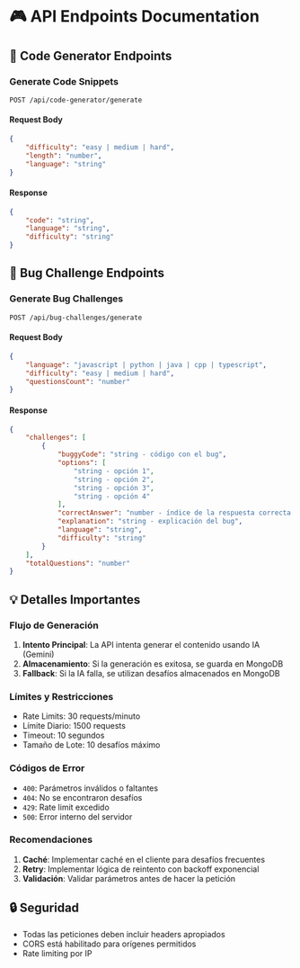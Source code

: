 # 🎮 API Endpoints Documentation

## 🚀 Code Generator Endpoints

### Generate Code Snippets
```http
POST /api/code-generator/generate
```

#### Request Body
```json
{
    "difficulty": "easy | medium | hard",
    "length": "number",
    "language": "string"
}
```

#### Response
```json
{
    "code": "string",
    "language": "string",
    "difficulty": "string"
}
```

## 🐛 Bug Challenge Endpoints

### Generate Bug Challenges
```http
POST /api/bug-challenges/generate
```

#### Request Body
```json
{
    "language": "javascript | python | java | cpp | typescript",
    "difficulty": "easy | medium | hard",
    "questionsCount": "number"
}
```

#### Response
```json
{
    "challenges": [
        {
            "buggyCode": "string - código con el bug",
            "options": [
                "string - opción 1",
                "string - opción 2",
                "string - opción 3",
                "string - opción 4"
            ],
            "correctAnswer": "number - índice de la respuesta correcta (0-3)",
            "explanation": "string - explicación del bug",
            "language": "string",
            "difficulty": "string"
        }
    ],
    "totalQuestions": "number"
}
```

## 💡 Detalles Importantes

### Flujo de Generación
1. **Intento Principal**: La API intenta generar el contenido usando IA (Gemini)
2. **Almacenamiento**: Si la generación es exitosa, se guarda en MongoDB
3. **Fallback**: Si la IA falla, se utilizan desafíos almacenados en MongoDB

### Límites y Restricciones
- Rate Limits: 30 requests/minuto
- Límite Diario: 1500 requests
- Timeout: 10 segundos
- Tamaño de Lote: 10 desafíos máximo

### Códigos de Error
- `400`: Parámetros inválidos o faltantes
- `404`: No se encontraron desafíos
- `429`: Rate limit excedido
- `500`: Error interno del servidor

### Recomendaciones
1. **Caché**: Implementar caché en el cliente para desafíos frecuentes
2. **Retry**: Implementar lógica de reintento con backoff exponencial
3. **Validación**: Validar parámetros antes de hacer la petición

## 🔒 Seguridad
- Todas las peticiones deben incluir headers apropiados
- CORS está habilitado para orígenes permitidos
- Rate limiting por IP 